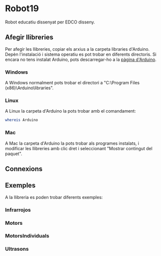 # Robot19
Robot educatiu dissenyat per EDCO disseny.

## Afegir llibreries
Per afegir les llibreries, copiar els arxius a la carpeta libraries d'Arduino. Depèn l'instalació i sistema operatiu es pot trobar en diferents directoris. Si encara no tens instalat Arduino, pots descarregar-ho a la [pàgina d'Arduino](https://www.arduino.cc/en/Main/Software).
### Windows
A Windows normalment pots trobar el directori a "C:\Program Files (x86)\Arduino\libraries".

### Linux
A Linux la carpeta d'Arduino la pots trobar amb el comandament: 
``` bash
whereis Arduino
```
### Mac
A Mac la carpeta d'Arduino la pots trobar als programes instalats, i modificar les llibreries amb clic dret i seleccionant "Mostrar contingut del paquet".

## Connexions


## Exemples
A la llibreria es poden trobar diferents exemples:
### Infrarrojos
### Motors
### MotorsIndividuals
### Ultrasons

